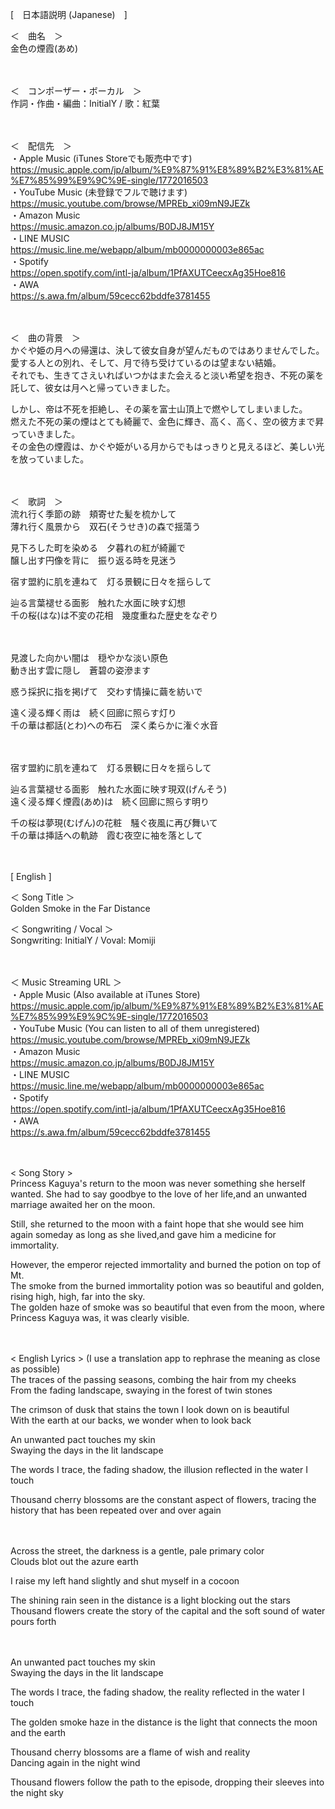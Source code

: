 [　日本語説明 (Japanese)　]  

＜　曲名　＞  
金色の煙霞(あめ)  

　

＜　コンポーザー・ボーカル　＞  
作詞・作曲・編曲：InitialY / 歌：紅葉  

　

＜　配信先　＞  
・Apple Music (iTunes Storeでも販売中です)  
https://music.apple.com/jp/album/%E9%87%91%E8%89%B2%E3%81%AE%E7%85%99%E9%9C%9E-single/1772016503  
・YouTube Music (未登録でフルで聴けます)  
https://music.youtube.com/browse/MPREb_xi09mN9JEZk  
・Amazon Music  
https://music.amazon.co.jp/albums/B0DJ8JM15Y  
・LINE MUSIC  
https://music.line.me/webapp/album/mb0000000003e865ac  
・Spotify  
https://open.spotify.com/intl-ja/album/1PfAXUTCeecxAg35Hoe816  
・AWA  
https://s.awa.fm/album/59cecc62bddfe3781455  

　

＜　曲の背景　＞  
かぐや姫の月への帰還は、決して彼女自身が望んだものではありませんでした。  
愛する人との別れ、そして、月で待ち受けているのは望まない結婚。  
それでも、生きてさえいればいつかはまた会えると淡い希望を抱き、不死の薬を託して、彼女は月へと帰っていきました。  

しかし、帝は不死を拒絶し、その薬を富士山頂上で燃やしてしまいました。  
燃えた不死の薬の煙はとても綺麗で、金色に輝き、高く、高く、空の彼方まで昇っていきました。  
その金色の煙霞は、かぐや姫がいる月からでもはっきりと見えるほど、美しい光を放っていました。  

　

＜　歌詞　＞  
流れ行く季節の跡　頬寄せた髪を梳かして  
薄れ行く風景から　双石(そうせき)の森で揺蕩う  

見下ろした町を染める　夕暮れの紅が綺麗で    
醸し出す円像を背に　振り返る時を見迷う  

宿す盟約に肌を連ねて　灯る景観に日々を揺らして  

辿る言葉褪せる面影　触れた水面に映す幻想  
千の桜(はな)は不変の花相　幾度重ねた歴史をなぞり  

　

見渡した向かい闇は　穏やかな淡い原色  
動き出す雲に隠し　蒼碧の姿滲ます  

惑う採択に指を掲げて　交わす情操に繭を紡いで  

遠く浸る輝く雨は　続く回廊に照らす灯り  
千の華は都話(とわ)への布石　深く柔らかに潅ぐ水音  

　

宿す盟約に肌を連ねて　灯る景観に日々を揺らして  

辿る言葉褪せる面影　触れた水面に映す現双(げんそう)  
遠く浸る輝く煙霞(あめ)は　続く回廊に照らす明り  

千の桜は夢現(むげん)の花粧　騒ぐ夜風に再び舞いて  
千の華は挿話への軌跡　霞む夜空に袖を落として  

　

[ English ]  

＜ Song Title ＞  
Golden Smoke in the Far Distance  


＜ Songwriting / Vocal ＞  
Songwriting: InitialY / Voval: Momiji  

　

＜ Music Streaming URL ＞  
・Apple Music (Also available at iTunes Store)  
https://music.apple.com/jp/album/%E9%87%91%E8%89%B2%E3%81%AE%E7%85%99%E9%9C%9E-single/1772016503  
・YouTube Music (You can listen to all of them unregistered)  
https://music.youtube.com/browse/MPREb_xi09mN9JEZk  
・Amazon Music  
https://music.amazon.co.jp/albums/B0DJ8JM15Y  
・LINE MUSIC  
https://music.line.me/webapp/album/mb0000000003e865ac  
・Spotify  
https://open.spotify.com/intl-ja/album/1PfAXUTCeecxAg35Hoe816  
・AWA  
https://s.awa.fm/album/59cecc62bddfe3781455  

　

< Song Story >  
Princess Kaguya's return to the moon was never something she herself wanted. She had to say goodbye to the love of her life,and an unwanted marriage awaited her on the moon.  

Still, she returned to the moon with a faint hope that she would see him again someday as long as she lived,and gave him a medicine for immortality.  

However, the emperor rejected immortality and burned the potion on top of Mt.  
The smoke from the burned immortality potion was so beautiful and golden, rising high, high, far into the sky.  
The golden haze of smoke was so beautiful that even from the moon, where Princess Kaguya was, it was clearly visible.  

　

< English Lyrics > (I use a translation app to rephrase the meaning as close as possible)  
The traces of the passing seasons, combing the hair from my cheeks  
From the fading landscape, swaying in the forest of twin stones  

The crimson of dusk that stains the town I look down on is beautiful  
With the earth at our backs, we wonder when to look back  

An unwanted pact touches my skin  
Swaying the days in the lit landscape  

The words I trace, the fading shadow, the illusion reflected in the water I touch  

Thousand cherry blossoms are the constant aspect of flowers, tracing the history that has been repeated over and over again  

　

Across the street, the darkness is a gentle, pale primary color  
Clouds blot out the azure earth  

I raise my left hand slightly and shut myself in a cocoon  

The shining rain seen in the distance is a light blocking out the stars  
Thousand flowers create the story of the capital and the soft sound of water pours forth  

　

An unwanted pact touches my skin  
Swaying the days in the lit landscape  

The words I trace, the fading shadow, the reality reflected in the water I touch  

The golden smoke haze in the distance is the light that connects the moon and the earth  

Thousand cherry blossoms are a flame of wish and reality  
Dancing again in the night wind  

Thousand flowers follow the path to the episode, dropping their sleeves into the night sky  
